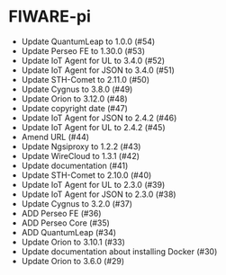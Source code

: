 # FIWARE-pi

- Update QuantumLeap to 1.0.0 (#54)
- Update Perseo FE to 1.30.0 (#53)
- Update IoT Agent for UL to 3.4.0 (#52)
- Update IoT Agent for JSON to 3.4.0 (#51)
- Update STH-Comet to 2.11.0 (#50)
- Update Cygnus to 3.8.0 (#49)
- Update Orion to 3.12.0 (#48)
- Update copyright date (#47)
- Update IoT Agent for JSON to 2.4.2 (#46) 
- Update IoT Agent for UL to 2.4.2 (#45)
- Amend URL (#44)
- Update Ngsiproxy to 1.2.2 (#43)
- Update WireCloud to 1.3.1 (#42)
- Update documentation (#41)
- Update STH-Comet to 2.10.0 (#40)
- Update IoT Agent for UL to 2.3.0 (#39)
- Update IoT Agent for JSON to 2.3.0 (#38) 
- Update Cygnus to 3.2.0 (#37)
- ADD Perseo FE (#36)
- ADD Perseo Core (#35)
- ADD QuantumLeap (#34)
- Update Orion to 3.10.1 (#33)
- Update documentation about installing Docker (#30)
- Update Orion to 3.6.0 (#29)
